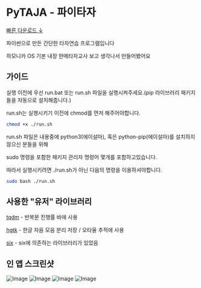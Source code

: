 # PyTAJA - 파이타자
[빠른 다운로드 ↓](https://github.com/usercruser/pytaja/archive/refs/heads/main.zip)

파이썬으로 만든 간단한 타자연습 프로그램입니다

하모니카 OS 기본 내장 한메타자교사 보고 생각나서 만들어봤어요

## 가이드
실행 이전에 우선 run.bat 또는 run.sh 파일을 실행시켜주세요.(pip 라이브러리 패키지들을 자동으로 설치해줍니다.)

run.sh는 실행시키기 이전에 chmod를 먼저 해주어야합니다.
```zsh
chmod +x ./run.sh
```
run.sh 파일은 내용중에 python3(에이설마), 혹은 python-pip(에이설마)를 설치하지 않으신 분들을 위해

sudo 명령을 포함한 패키지 관리자 명령어 몇개를 포함하고있습니다.

따라서 실행시키려면 ./run.sh가 아닌 다음의 명령을 이용하셔야합니다.
```zsh
sudo bash ./run.sh
```

## 사용한 "유저" 라이브러리
[tqdm](https://github.com/tqdm/tqdm) - 반복문 진행률 바에 사용

[hgtk](https://github.com/bluedisk/hangul-toolkit) - 한글 자음 모음 분리 저장 / 오타율 추적에 사용

[six](https://github.com/benjaminp/six) - six에 의존하는 라이브러리가 있었음

## 인 앱 스크린샷
![Image](https://github.com/user-attachments/assets/c2411ebb-da8b-4ef2-aac6-4abe97c95c44)
![Image](https://github.com/user-attachments/assets/506c08bd-b66c-4237-8334-79581beb53b4)
![Image](https://github.com/user-attachments/assets/e2707d61-c432-4200-88c6-f703741a5761)
![Image](https://github.com/user-attachments/assets/7ccd2496-e00f-43bb-8ee1-c71ef92e6258)
